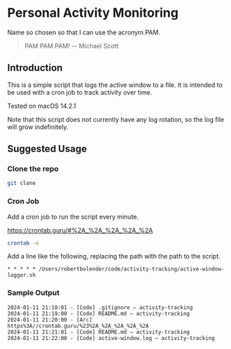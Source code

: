 # Personal Activity Monitoring

Name so chosen so that I can use the acronym PAM.

> PAM PAM PAM!
> -- Michael Scott

## Introduction

This is a simple script that logs the active window to a file.
It is intended to be used with a cron job to track activity over time.

Tested on macOS 14.2.1

Note that this script does not currently have any log rotation, so the log file will grow indefinitely.

## Suggested Usage

### Clone the repo

```bash
git clone
```

### Cron Job

Add a cron job to run the script every minute.

https://crontab.guru/#%2A_%2A_%2A_%2A_%2A

```bash
crontab -e
```

Add a line like the following, replacing the path with the path to the script.

```cron
* * * * * /Users/robertbolender/code/activity-tracking/active-window-logger.sh
```

### Sample Output

```
2024-01-11 21:18:01 - [Code] .gitignore — activity-tracking
2024-01-11 21:19:00 - [Code] README.md — activity-tracking
2024-01-11 21:20:00 - [Arc] https%3A//crontab.guru/%23%2A_%2A_%2A_%2A_%2A
2024-01-11 21:21:01 - [Code] README.md — activity-tracking
2024-01-11 21:22:00 - [Code] active-window.log — activity-tracking
```
